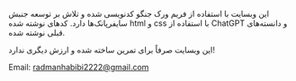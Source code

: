 این وبسایت با استفاده از فریم ورک جنگو کدنویسی شده و تلاش بر توسعه جنبش سایفرپانک‌ها دارد. کدهای نوشته شده html و css با استفاده از ChatGPT و دانسته‌های قبلی نوشته شده.

این وبسایت صرفاً برای تمرین ساخته شده و ارزش دیگری ندارد!

Email: radmanhabibi2222@gmail.com

